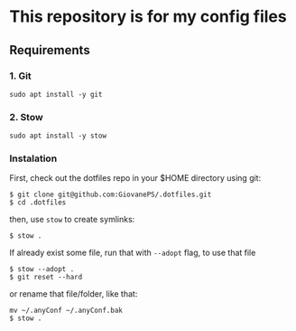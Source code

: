 # This repository is for my config files

## Requirements

### 1. Git

```
sudo apt install -y git
```

### 2. Stow

```
sudo apt install -y stow
```

### Instalation

First, check out the dotfiles repo in your $HOME directory using git:

```
$ git clone git@github.com:GiovanePS/.dotfiles.git
$ cd .dotfiles
```

then, use `stow` to create symlinks:
```
$ stow .
```

If already exist some file, run that with `--adopt` flag, to use that file
```
$ stow --adopt .
$ git reset --hard
```

or rename that file/folder, like that:
```
mv ~/.anyConf ~/.anyConf.bak
$ stow .
```
